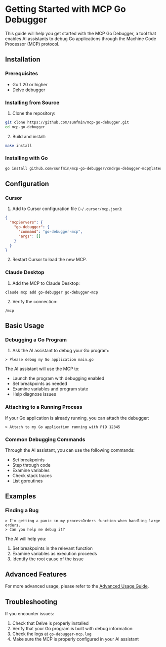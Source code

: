 # Getting Started with MCP Go Debugger

This guide will help you get started with the MCP Go Debugger, a tool that enables AI assistants to debug Go applications through the Machine Code Processor (MCP) protocol.

## Installation

### Prerequisites

- Go 1.20 or higher
- Delve debugger

### Installing from Source

1. Clone the repository:
```bash
git clone https://github.com/sunfmin/mcp-go-debugger.git
cd mcp-go-debugger
```

2. Build and install:
```bash
make install
```

### Installing with Go

```bash
go install github.com/sunfmin/mcp-go-debugger/cmd/go-debugger-mcp@latest
```

## Configuration

### Cursor

1. Add to Cursor configuration file (`~/.cursor/mcp.json`):
```json
{
  "mcpServers": {
    "go-debugger": {
      "command": "go-debugger-mcp",
      "args": []
    }
  }
}
```

2. Restart Cursor to load the new MCP.

### Claude Desktop

1. Add the MCP to Claude Desktop:
```
claude mcp add go-debugger go-debugger-mcp
```

2. Verify the connection:
```
/mcp
```

## Basic Usage

### Debugging a Go Program

1. Ask the AI assistant to debug your Go program:
```
> Please debug my Go application main.go
```

The AI assistant will use the MCP to:
- Launch the program with debugging enabled
- Set breakpoints as needed
- Examine variables and program state
- Help diagnose issues

### Attaching to a Running Process

If your Go application is already running, you can attach the debugger:

```
> Attach to my Go application running with PID 12345
```

### Common Debugging Commands

Through the AI assistant, you can use the following commands:

- Set breakpoints
- Step through code
- Examine variables
- Check stack traces
- List goroutines

## Examples

### Finding a Bug

```
> I'm getting a panic in my processOrders function when handling large orders. 
> Can you help me debug it?
```

The AI will help you:
1. Set breakpoints in the relevant function
2. Examine variables as execution proceeds
3. Identify the root cause of the issue

## Advanced Features

For more advanced usage, please refer to the [Advanced Usage Guide](advanced-usage.md).

## Troubleshooting

If you encounter issues:

1. Check that Delve is properly installed
2. Verify that your Go program is built with debug information
3. Check the logs at `go-debugger-mcp.log`
4. Make sure the MCP is properly configured in your AI assistant 